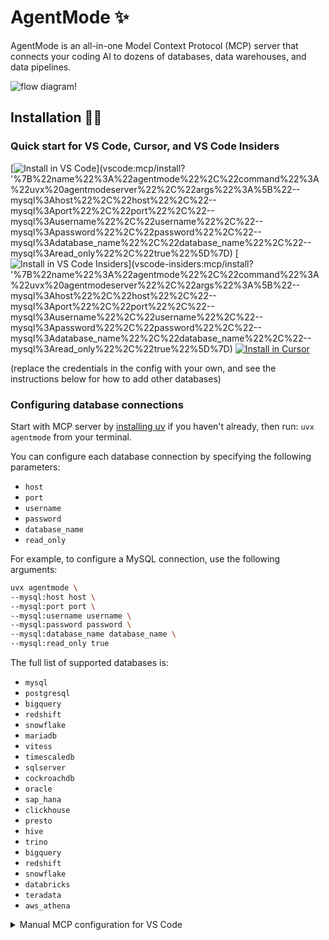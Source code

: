 # AgentMode ✨

AgentMode is an all-in-one Model Context Protocol (MCP) server that connects your coding AI to dozens of databases, data warehouses, and data pipelines.

![flow diagram!](https://cdn.hashnode.com/res/hashnode/image/upload/v1746248830909/723435d9-255c-43a2-a2a2-1691a161e45f.webp "AgentMode flow diagram")

## Installation 👨‍💻

### Quick start for VS Code, Cursor, and VS Code Insiders

[<img src="https://img.shields.io/badge/VS_Code-VS_Code?style=flat-square&label=Install%20Server&color=0098FF" alt="Install in VS Code">](vscode:mcp/install?
'%7B%22name%22%3A%22agentmode%22%2C%22command%22%3A%22uvx%20agentmodeserver%22%2C%22args%22%3A%5B%22--mysql%3Ahost%22%2C%22host%22%2C%22--mysql%3Aport%22%2C%22port%22%2C%22--mysql%3Ausername%22%2C%22username%22%2C%22--mysql%3Apassword%22%2C%22password%22%2C%22--mysql%3Adatabase_name%22%2C%22database_name%22%2C%22--mysql%3Aread_only%22%2C%22true%22%5D%7D)
[<img alt="Install in VS Code Insiders" src="https://img.shields.io/badge/VS_Code_Insiders-VS_Code_Insiders?style=flat-square&label=Install%20Server&color=24bfa5">](vscode-insiders:mcp/install?
'%7B%22name%22%3A%22agentmode%22%2C%22command%22%3A%22uvx%20agentmodeserver%22%2C%22args%22%3A%5B%22--mysql%3Ahost%22%2C%22host%22%2C%22--mysql%3Aport%22%2C%22port%22%2C%22--mysql%3Ausername%22%2C%22username%22%2C%22--mysql%3Apassword%22%2C%22password%22%2C%22--mysql%3Adatabase_name%22%2C%22database_name%22%2C%22--mysql%3Aread_only%22%2C%22true%22%5D%7D)
[<img alt="Install in Cursor" src="https://www.agentmode.app/assets/images/add_to_cursor.png">](cursor://anysphere.cursor-deeplink/mcp/install?name=agentmodeserver&config=eyJhZ2VudG1vZGUiOnsiY29tbWFuZCI6InV2eCBhZ2VudG1vZGUiLCJhcmdzIjpbIi0tbXlzcWw6aG9zdCIsImhvc3QiLCItLW15c3FsOnBvcnQiLCJwb3J0IiwiLS1teXNxbDp1c2VybmFtZSIsInVzZXJuYW1lIiwiLS1teXNxbDpwYXNzd29yZCIsInBhc3N3b3JkIiwiLS1teXNxbDpkYXRhYmFzZV9uYW1lIiwiZGF0YWJhc2VfbmFtZSIsIi0tbXlzcWw6cmVhZF9vbmx5IiwidHJ1ZSJdfX0=)

(replace the credentials in the config with your own, and see the instructions below for how to add other databases)

### Configuring database connections

Start with MCP server by [installing uv](https://docs.astral.sh/uv/getting-started/installation/) if you haven't already, then run: `uvx agentmode` from your terminal.

You can configure each database connection by specifying the following parameters:

- `host`
- `port`
- `username`
- `password`
- `database_name`
- `read_only`

For example, to configure a MySQL connection, use the following arguments:

```bash
uvx agentmode \
--mysql:host host \
--mysql:port port \
--mysql:username username \
--mysql:password password \
--mysql:database_name database_name \
--mysql:read_only true
```

The full list of supported databases is:
- `mysql`
- `postgresql`
- `bigquery`
- `redshift`
- `snowflake`
- `mariadb`
- `vitess`
- `timescaledb`
- `sqlserver`
- `cockroachdb`
- `oracle`
- `sap_hana`
- `clickhouse`
- `presto`
- `hive`
- `trino`
- `bigquery`
- `redshift`
- `snowflake`
- `databricks`
- `teradata`
- `aws_athena`

<details>
<summary>Manual MCP configuration for VS Code</summary>
Please create a .vscode/settings.json file in your workspace, and add the following:
```json
{
    "mcp": {
        "servers": {
            "agentmode": {
                "command": "uvx agentmode",
                "args": [
                    "--mysql:host", "host",
                    "--mysql:port", "port",
                    "--mysql:username", "username",
                    "--mysql:password", "password",
                    "--mysql:database_name", "database_name",
                    "--mysql:read_only", "true"
                ]
            }
        }
    }
}
```
<details>

<details>
<summary>Manual MCP configuration for Cursor</summary>
Please create a \~/.cursor/mcp.json file in your home directory. This makes MCP servers available in all your Cursor workspaces.
  
```json
{
    "mcpServers": {
        "inputs": [],
        "servers": {
            "agentmode": {
                "command": "uvx agentmode",
                "args": [
                    "--mysql:host", "host",
                    "--mysql:port", "port",
                    "--mysql:username", "username",
                    "--mysql:password", "password",
                    "--mysql:database_name", "database_name",
                    "--mysql:read_only", "true"
                ]
            }
        }
    }
}

```
</details>

<details>
<summary>MCP configuration for Windsurf</summary>
Open the file ~/.codeium/windsurf/mcp_config.json
Add the code below to the JSON file.
Press the refresh button in Windsurf.
Please replace 'YOUR_INSTALLATION_FOLDER' below with the folder you setup your uv environment in:

```json
{
    "mcpServers": {
        "servers": {
            "agentmode": {
                "command": "uvx agentmode",
                "args": [
                    "--mysql:host", "host",
                    "--mysql:port", "port",
                    "--mysql:username", "username",
                    "--mysql:password", "password",
                    "--mysql:database_name", "database_name",
                    "--mysql:read_only", "true"
                ]
            }
        }
    }
}

```
</details>

## Help 🛟

If you encounter any issues or have questions, you can:
- See the [documentation](https://docs.agentmode.app/default-guide/installation/server-installation).
- Open an issue in the [GitHub repository](https://github.com/agentmode/extension).
- Chat with us on our [Discord server](https://discord.gg/qwDjr29q).

## Contributing 💬
- add more connectors & tests
